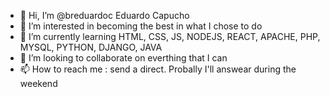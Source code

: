 - 👋 Hi, I’m @breduardoc Eduardo Capucho
- 👀 I’m interested in becoming the best in what I chose to do
- 🌱 I’m currently learning HTML, CSS, JS, NODEJS, REACT, APACHE, PHP, MYSQL, PYTHON, DJANGO, JAVA
- 💞️ I’m looking to collaborate on everthing that I can
- 📫 How to reach me : send a direct. Probally I'll answear during the weekend

<!---
breduardoc/breduardoc is a ✨ special ✨ repository because its `README.md` (this file) appears on your GitHub profile.
You can click the Preview link to take a look at your changes.
--->

